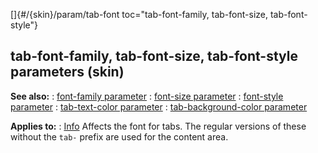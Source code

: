 []{#/{skin}/param/tab-font
  toc="tab-font-family, tab-font-size, tab-font-style"}
  ## tab-font-family, tab-font-size, tab-font-style parameters (skin)
  **See also:**
  :   [font-family parameter](ref/%7Bskin%7D/param/font-family)
  :   [font-size parameter](ref/%7Bskin%7D/param/font-size)
  :   [font-style parameter](ref/%7Bskin%7D/param/font-style)
  :   [tab-text-color parameter](ref/%7Bskin%7D/param/tab-text-color)
  :   [tab-background-color
      parameter](ref/%7Bskin%7D/param/tab-background-color)
  <!-- -->
  **Applies to:**
  :   [Info](ref/%7Bskin%7D/control/info)
  Affects the font for tabs. The regular versions of these without the
  `tab-` prefix are used for the content area.